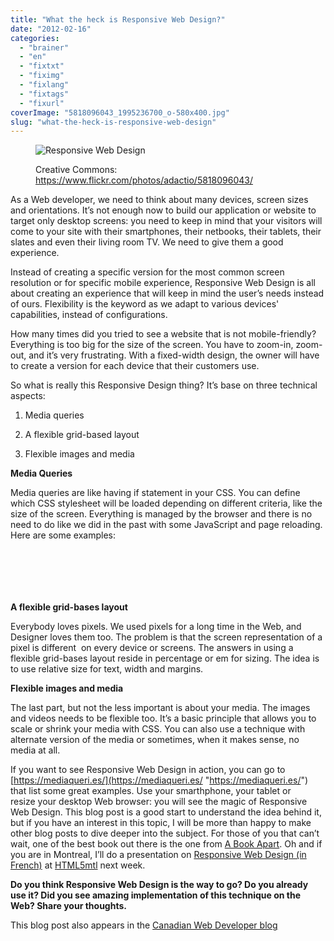```yaml
---
title: "What the heck is Responsive Web Design?"
date: "2012-02-16"
categories: 
  - "brainer"
  - "en"
  - "fixtxt"
  - "fiximg"
  - "fixlang"
  - "fixtags"
  - "fixurl"
coverImage: "5818096043_1995236700_o-580x400.jpg"
slug: "what-the-heck-is-responsive-web-design"
---
```


<figure>

![](images/5818096043_1995236700_o-580x400.jpg "Responsive Web Design")

<figcaption>

Creative Commons: https://www.flickr.com/photos/adactio/5818096043/

</figcaption>

</figure>

As a Web developer, we need to think about many devices, screen sizes and orientations. It’s not enough now to build our application or website to target only desktop screens: you need to keep in mind that your visitors will come to your site with their smartphones, their netbooks, their tablets, their slates and even their living room TV. We need to give them a good experience.

Instead of creating a specific version for the most common screen resolution or for specific mobile experience, Responsive Web Design is all about creating an experience that will keep in mind the user’s needs instead of ours. Flexibility is the keyword as we adapt to various devices' capabilities, instead of configurations.

How many times did you tried to see a website that is not mobile-friendly? Everything is too big for the size of the screen. You have to zoom-in, zoom-out, and it’s very frustrating. With a fixed-width design, the owner will have to create a version for each device that their customers use.

So what is really this Responsive Design thing? It’s base on three technical aspects:

1. Media queries
    
2. A flexible grid-based layout
    
3. Flexible images and media
    

**Media Queries**

Media queries are like having if statement in your CSS. You can define which CSS stylesheet will be loaded depending on different criteria, like the size of the screen. Everything is managed by the browser and there is no need to do like we did in the past with some JavaScript and page reloading. Here are some examples:

```
	

	 

	
```

**A flexible grid-bases layout**

Everybody loves pixels. We used pixels for a long time in the Web, and Designer loves them too. The problem is that the screen representation of a pixel is different  on every device or screens. The answers in using a flexible grid-bases layout reside in percentage or em for sizing. The idea is to use relative size for text, width and margins.

**Flexible images and media**

The last part, but not the less important is about your media. The images and videos needs to be flexible too. It’s a basic principle that allows you to scale or shrink your media with CSS. You can also use a technique with alternate version of the media or sometimes, when it makes sense, no media at all.

If you want to see Responsive Web Design in action, you can go to [https://mediaqueri.es/](https://mediaqueri.es/ "https://mediaqueri.es/") that list some great examples. Use your smarthphone, your tablet or resize your desktop Web browser: you will see the magic of Responsive Web Design. This blog post is a good start to understand the idea behind it, but if you have an interest in this topic, I will be more than happy to make other blog posts to dive deeper into the subject. For those of you that can’t wait, one of the best book out there is the one from [A Book Apart](https://www.abookapart.com/products/responsive-web-design). Oh and if you are in Montreal, I’ll do a presentation on [Responsive Web Design (in French)](https://www.meetup.com/HTML5mtl/events/47958602/) at [HTML5mtl](https://www.meetup.com/HTML5mtl/) next week.

**Do you think Responsive Web Design is the way to go? Do you already use it? Did you see amazing implementation of this technique on the Web? Share your thoughts.**

This blog post also appears in the [Canadian Web Developer blog](https://blogs.msdn.com/b/cdnwebdevs/)
